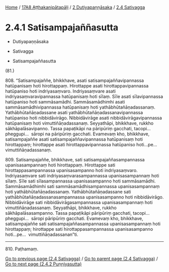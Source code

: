 
[Home](/) / [17A8 Aṭṭhakanipātapāḷi](../...md) / [2 Dutiyapaṇṇāsaka](...md) / [2.4 Sativagga](../17A8/2/2.4.md)

# 2.4.1 Satisampajaññasutta

* Dutiyapaṇṇāsaka

* Sativagga

* Satisampajaññasutta

(81.)

808\. “Satisampajaññe, bhikkhave, asati satisampajaññavipannassa hatūpanisaṃ hoti hirottappaṃ. Hirottappe asati hirottappavipannassa hatūpaniso hoti indriyasaṃvaro. Indriyasaṃvare asati indriyasaṃvaravipannassa hatūpanisaṃ hoti sīlaṃ. Sīle asati sīlavipannassa hatūpaniso hoti sammāsamādhi. Sammāsamādhimhi asati sammāsamādhivipannassa hatūpanisaṃ hoti yathābhūtañāṇadassanaṃ. Yathābhūtañāṇadassane asati yathābhūtañāṇadassanavipannassa hatūpaniso hoti nibbidāvirāgo. Nibbidāvirāge asati nibbidāvirāgavipannassa hatūpanisaṃ hoti vimuttiñāṇadassanaṃ. Seyyathāpi, bhikkhave, rukkho sākhāpalāsavipanno. Tassa papaṭikāpi na pāripūriṃ gacchati, tacopi…  pheggupi…  sāropi na pāripūriṃ gacchati. Evamevaṃ kho, bhikkhave, satisampajaññe asati satisampajaññavipannassa hatūpanisaṃ hoti hirottappaṃ; hirottappe asati hirottappavipannassa hatūpaniso hoti…pe…  vimuttiñāṇadassanaṃ.

809\. Satisampajaññe, bhikkhave, sati satisampajaññasampannassa upanisasampannaṃ hoti hirottappaṃ. Hirottappe sati hirottappasampannassa upanisasampanno hoti indriyasaṃvaro. Indriyasaṃvare sati indriyasaṃvarasampannassa upanisasampannaṃ hoti sīlaṃ. Sīle sati sīlasampannassa upanisasampanno hoti sammāsamādhi. Sammāsamādhimhi sati sammāsamādhisampannassa upanisasampannaṃ hoti yathābhūtañāṇadassanaṃ. Yathābhūtañāṇadassane sati yathābhūtañāṇadassanasampannassa upanisasampanno hoti nibbidāvirāgo. Nibbidāvirāge sati nibbidāvirāgasampannassa upanisasampannaṃ hoti vimuttiñāṇadassanaṃ. Seyyathāpi, bhikkhave, rukkho sākhāpalāsasampanno. Tassa papaṭikāpi pāripūriṃ gacchati, tacopi…  pheggupi…  sāropi pāripūriṃ gacchati. Evamevaṃ kho, bhikkhave, satisampajaññe sati satisampajaññasampannassa upanisasampannaṃ hoti hirottappaṃ; hirottappe sati hirottappasampannassa upanisasampanno hoti…pe…  vimuttiñāṇadassanan”ti.

---

810\. Paṭhamaṃ.



[Go to previous page (2.4 Sativagga)](../17A8/2/2.4.md) / [Go to parent page (2.4 Sativagga)](../17A8/2/2.4.md) / [Go to next page (2.4.2 Puṇṇiyasutta)](2.4.2.md)


